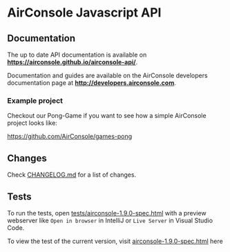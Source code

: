 # AirConsole Javascript API

## Documentation

The up to date API documentation is available on **<https://airconsole.github.io/airconsole-api/>**.

Documentation and guides are available on the AirConsole developers documentation page at **<http://developers.airconsole.com>**.



### Example project

Checkout our Pong-Game if you want to see how a simple AirConsole project looks like:

<https://github.com/AirConsole/games-pong>

## Changes

Check [CHANGELOG.md](./CHANGELOG.md) for a list of changes.

## Tests

To run the tests, open [tests/airconsole-1.9.0-spec.html](tests/airconsole-1.9.0-spec.html) with a preview
webserver like `Open in browser` in IntelliJ or `Live Server` in Visual Studio Code.

To view the test of the current version,
visit [airconsole-1.9.0-spec.html](https://htmlpreview.github.io/?https://github.com/AirConsole/airconsole-api/blob/master/tests/airconsole-1.9.0-spec.html)
here
